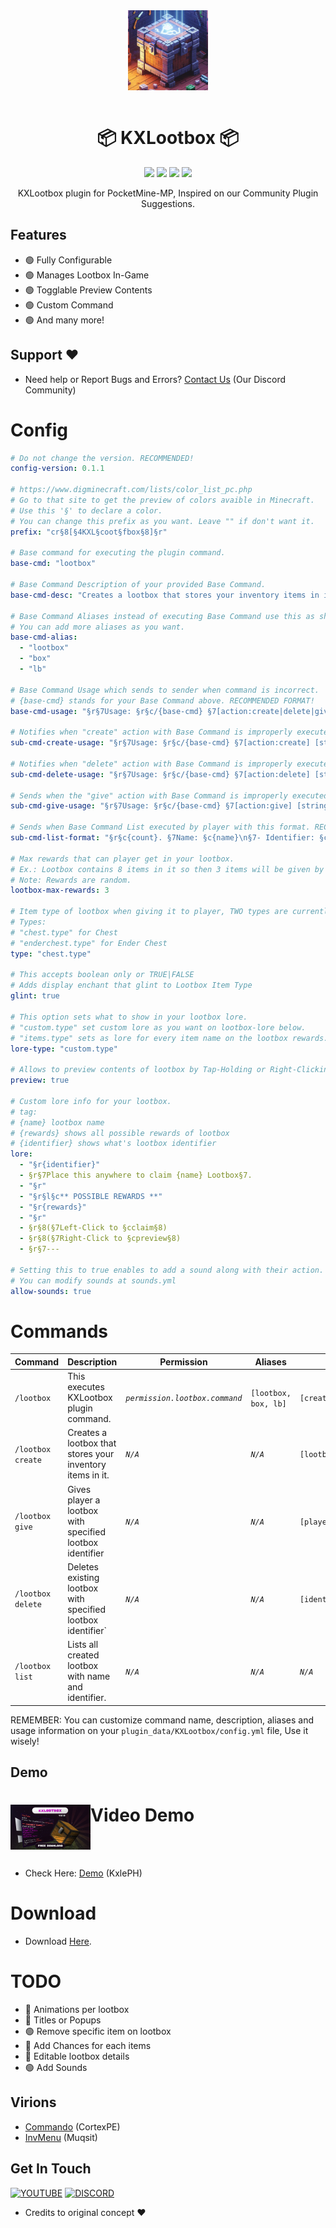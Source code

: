 <div align="center">
  <img src="https://github.com/kxle0801/KXLootbox/blob/main/kxlootbox_icon.png" height="128" width="128" align="center"></img>
  <br><br>
  <h1> 📦 KXLootbox 📦 </h1>
  <a href="https://poggit.pmmp.io/p/KXLootbox"><img src="https://poggit.pmmp.io/shield.state/KXLootbox"></a>
  <a href="https://poggit.pmmp.io/p/KXLootbox"><img src="https://poggit.pmmp.io/shield.api/KXLootbox"></a>
  <a href="https://poggit.pmmp.io/p/KXLootbox"><img src="https://poggit.pmmp.io/shield.dl.total/KXLootbox"></a>
  <a href="https://poggit.pmmp.io/p/KXLootbox"><img src="https://poggit.pmmp.io/shield.dl/KXLootbox"></a>

  <p>
    KXLootbox plugin for PocketMine-MP, Inspired on our Community Plugin Suggestions.
  </p>
</div>

## Features
- 🟢 Fully Configurable
- 🟢 Manages Lootbox In-Game
- 🟢 Togglable Preview Contents
- 🟢 Custom Command
- 🟢 And many more!

## Support ❤️
- Need help or Report Bugs and Errors? [Contact Us](https://discord.gg/vhnRSH7k) (Our Discord Community)

# Config
```yaml
# Do not change the version. RECOMMENDED!
config-version: 0.1.1

# https://www.digminecraft.com/lists/color_list_pc.php
# Go to that site to get the preview of colors avaible in Minecraft.
# Use this '§' to declare a color.
# You can change this prefix as you want. Leave "" if don't want it.
prefix: "cr§8[§4KXL§coot§fbox§8]§r"

# Base command for executing the plugin command.
base-cmd: "lootbox"

# Base Command Description of your provided Base Command.
base-cmd-desc: "Creates a lootbox that stores your inventory items in it."

# Base Command Aliases instead of executing Base Command use this as shortcut.
# You can add more aliases as you want.
base-cmd-alias:
  - "lootbox"
  - "box"
  - "lb"

# Base Command Usage which sends to sender when command is incorrect.
# {base-cmd} stands for your Base Command above. RECOMMENDED FORMAT!
base-cmd-usage: "§r§7Usage: §r§c/{base-cmd} §7[action:create|delete|give|list]"

# Notifies when "create" action with Base Command is improperly executed.
sub-cmd-create-usage: "§r§7Usage: §r§c/{base-cmd} §7[action:create] [string:lootbox-name] [string:identifier]"

# Notifies when "delete" action with Base Command is improperly executed.
sub-cmd-delete-usage: "§r§7Usage: §r§c/{base-cmd} §7[action:delete] [string:identifier]"

# Sends when the "give" action with Base Command is improperly executed.
sub-cmd-give-usage: "§r§7Usage: §r§c/{base-cmd} §7[action:give] [string:player-name] [string:identifier] [int:amount]"

# Sends when Base Command List executed by player with this format. RECOMMEND FORMAT!
sub-cmd-list-format: "§r§c{count}. §7Name: §c{name}\n§7- Identifier: §c{identifier}§r\n"

# Max rewards that can player get in your lootbox.
# Ex.: Lootbox contains 8 items in it so then 3 items will be given by default.
# Note: Rewards are random.
lootbox-max-rewards: 3

# Item type of lootbox when giving it to player, TWO types are currently avaible. More SOON!
# Types:
# "chest.type" for Chest
# "enderchest.type" for Ender Chest
type: "chest.type"

# This accepts boolean only or TRUE|FALSE
# Adds display enchant that glint to Lootbox Item Type
glint: true

# This option sets what to show in your lootbox lore.
# "custom.type" set custom lore as you want on lootbox-lore below.
# "items.type" sets as lore for every item name on the lootbox rewards.
lore-type: "custom.type"

# Allows to preview contents of lootbox by Tap-Holding or Right-Clicking it.
preview: true

# Custom lore info for your lootbox.
# tag:
# {name} lootbox name
# {rewards} shows all possible rewards of lootbox
# {identifier} shows what's lootbox identifier
lore:
  - "§r{identifier}"
  - §r§7Place this anywhere to claim {name} Lootbox§7.
  - "§r"
  - "§r§l§c** POSSIBLE REWARDS **"
  - "§r{rewards}"
  - "§r"
  - §r§8(§7Left-Click to §cclaim§8)
  - §r§8(§7Right-Click to §cpreview§8)
  - §r§7---

# Setting this to true enables to add a sound along with their action.
# You can modify sounds at sounds.yml
allow-sounds: true
```

# Commands
| **Command** | **Description** | **Permission** | **Aliases** | **Usage** | **Default** |
| --- | --- | --- | --- | --- | --- |
| `/lootbox` | This executes KXLootbox plugin command. | *`permission.lootbox.command`* | `[lootbox, box, lb]` | `[create, give, delete, list]` | op |
| `/lootbox create` | Creates a lootbox that stores your inventory items in it. | *`N/A`* | *`N/A`* | `[lootbox_name:identifier]` | op |
| `/lootbox give` | Gives player a lootbox with specified lootbox identifier | *`N/A`* | *`N/A`* | `[player_name:identifier:amount]` | op |
| `/lootbox delete` | Deletes existing lootbox with specified lootbox identifier` | *`N/A`* | *`N/A`* | `[identifier]` | op |
| `/lootbox list` | Lists all created lootbox with name and identifier. | *`N/A`* | *`N/A`* | *`N/A`* | op |

REMEMBER: You can customize command name, description, aliases and usage information on your `plugin_data/KXLootbox/config.yml` file, Use it wisely!

## Demo
<h1>Video Demo<img src="https://github.com/kxle0801/KXLootbox/blob/main/KXLootbox%20Thumbnail.png" height="72" width="128" align="left"></img></h1><br><br>

- Check Here: [Demo](https://youtu.be/9ydqS1pMYpk) (KxlePH)

# Download
- Download [Here](https://poggit.pmmp.io/r/238766/KXLootbox_dev-12.phar).

# TODO
- 🔴 Animations per lootbox
- 🔴 Titles or Popups
- 🟢 Remove specific item on lootbox
- 🔴 Add Chances for each items
- 🔴 Editable lootbox details
- 🟢 Add Sounds

## Virions
- [Commando](https://github.com/CortexPE/Commando) (CortexPE)
- [InvMenu](https://github.com/muqsit/InvMenu) (Muqsit)

## Get In Touch
[![YOUTUBE](https://img.shields.io/badge/KxlePH-white?logo=youtube&logoColor=red&label=Youtube&labelColor=white&color=red)](https://www.youtube.com/@kxle-ph)
[![DISCORD](https://img.shields.io/badge/Elysium_Community-black?logo=discord&logoColor=white&label=Discord&labelColor=%237289da&color=white)](https://discord.gg/vhnRSH7k)
<br>
- Credits to original concept ❤️
